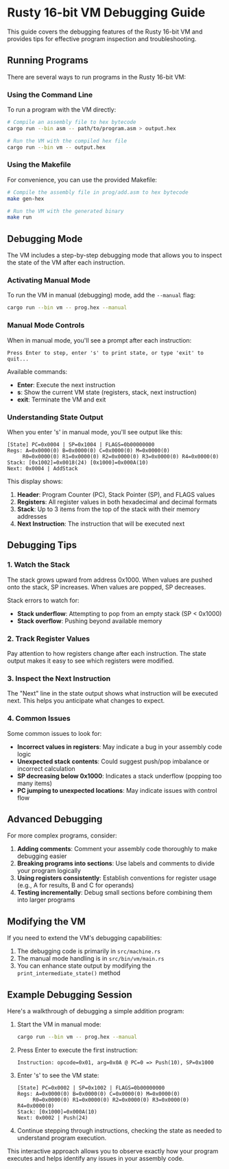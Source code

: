 # Rusty 16-bit VM Debugging Guide

This guide covers the debugging features of the Rusty 16-bit VM and provides tips for effective program inspection and troubleshooting.

## Running Programs

There are several ways to run programs in the Rusty 16-bit VM:

### Using the Command Line

To run a program with the VM directly:

```bash
# Compile an assembly file to hex bytecode
cargo run --bin asm -- path/to/program.asm > output.hex

# Run the VM with the compiled hex file
cargo run --bin vm -- output.hex
```

### Using the Makefile

For convenience, you can use the provided Makefile:

```bash
# Compile the assembly file in prog/add.asm to hex bytecode
make gen-hex

# Run the VM with the generated binary
make run
```

## Debugging Mode

The VM includes a step-by-step debugging mode that allows you to inspect the state of the VM after each instruction.

### Activating Manual Mode

To run the VM in manual (debugging) mode, add the `--manual` flag:

```bash
cargo run --bin vm -- prog.hex --manual
```

### Manual Mode Controls

When in manual mode, you'll see a prompt after each instruction:

```
Press Enter to step, enter 's' to print state, or type 'exit' to quit...
```

Available commands:
- **Enter**: Execute the next instruction
- **s**: Show the current VM state (registers, stack, next instruction)
- **exit**: Terminate the VM and exit

### Understanding State Output

When you enter 's' in manual mode, you'll see output like this:

```
[State] PC=0x0004 | SP=0x1004 | FLAGS=0b00000000
Regs: A=0x0000(0) B=0x0000(0) C=0x0000(0) M=0x0000(0)
     R0=0x0000(0) R1=0x0000(0) R2=0x0000(0) R3=0x0000(0) R4=0x0000(0)
Stack: [0x1002]=0x0018(24) [0x1000]=0x000A(10)
Next: 0x0004 | AddStack
```

This display shows:

1. **Header**: Program Counter (PC), Stack Pointer (SP), and FLAGS values
2. **Registers**: All register values in both hexadecimal and decimal formats
3. **Stack**: Up to 3 items from the top of the stack with their memory addresses
4. **Next Instruction**: The instruction that will be executed next

## Debugging Tips

### 1. Watch the Stack

The stack grows upward from address 0x1000. When values are pushed onto the stack, SP increases. When values are popped, SP decreases.

Stack errors to watch for:
- **Stack underflow**: Attempting to pop from an empty stack (SP < 0x1000)
- **Stack overflow**: Pushing beyond available memory

### 2. Track Register Values

Pay attention to how registers change after each instruction. The state output makes it easy to see which registers were modified.

### 3. Inspect the Next Instruction

The "Next" line in the state output shows what instruction will be executed next. This helps you anticipate what changes to expect.

### 4. Common Issues

Some common issues to look for:

- **Incorrect values in registers**: May indicate a bug in your assembly code logic
- **Unexpected stack contents**: Could suggest push/pop imbalance or incorrect calculation
- **SP decreasing below 0x1000**: Indicates a stack underflow (popping too many items)
- **PC jumping to unexpected locations**: May indicate issues with control flow

## Advanced Debugging

For more complex programs, consider:

1. **Adding comments**: Comment your assembly code thoroughly to make debugging easier
2. **Breaking programs into sections**: Use labels and comments to divide your program logically
3. **Using registers consistently**: Establish conventions for register usage (e.g., A for results, B and C for operands)
4. **Testing incrementally**: Debug small sections before combining them into larger programs

## Modifying the VM

If you need to extend the VM's debugging capabilities:

1. The debugging code is primarily in `src/machine.rs`
2. The manual mode handling is in `src/bin/vm/main.rs`
3. You can enhance state output by modifying the `print_intermediate_state()` method

## Example Debugging Session

Here's a walkthrough of debugging a simple addition program:

1. Start the VM in manual mode:
   ```bash
   cargo run --bin vm -- prog.hex --manual
   ```

2. Press Enter to execute the first instruction:
   ```
   Instruction: opcode=0x01, arg=0x0A @ PC=0 => Push(10), SP=0x1000
   ```

3. Enter 's' to see the VM state:
   ```
   [State] PC=0x0002 | SP=0x1002 | FLAGS=0b00000000
   Regs: A=0x0000(0) B=0x0000(0) C=0x0000(0) M=0x0000(0)
        R0=0x0000(0) R1=0x0000(0) R2=0x0000(0) R3=0x0000(0) R4=0x0000(0)
   Stack: [0x1000]=0x000A(10)
   Next: 0x0002 | Push(24)
   ```

4. Continue stepping through instructions, checking the state as needed to understand program execution.

This interactive approach allows you to observe exactly how your program executes and helps identify any issues in your assembly code.
